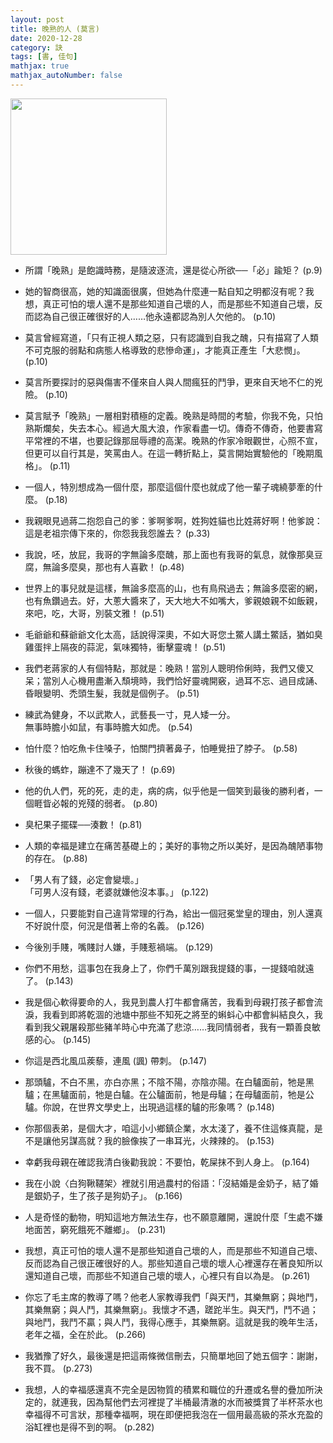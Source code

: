 ```yaml
---
layout: post
title: 晚熟的人 (莫言)
date: 2020-12-28
category: 訣
tags: [書, 佳句]
mathjax: true
mathjax_autoNumber: false
---
```


<img src="https://doltegg.github.io/book/images/LateMature.jpg" style="width:250px;">

- 所謂「晚熟」是飽識時務，是隨波逐流，還是從心所欲──「必」踰矩？ (p.9)

- 她的智商很高，她的知識面很廣，但她為什麼連一點自知之明都沒有呢？我想，真正可怕的壞人還不是那些知道自己壞的人，而是那些不知道自己壞，反而認為自己很正確很好的人……他永遠都認為別人欠他的。 (p.10)

- 莫言曾經寫道，「只有正視人類之惡，只有認識到自我之醜，只有描寫了人類不可克服的弱點和病態人格導致的悲慘命運」，才能真正產生「大悲憫」。 (p.10)

- 莫言所要探討的惡與傷害不僅來自人與人間瘋狂的鬥爭，更來自天地不仁的兇險。 (p.10)

- 莫言賦予「晚熟」一層相對積極的定義。晚熟是時間的考驗，你我不免，只怕熟斯爛矣，失去本心。經過大風大浪，作家看盡一切。傳奇不傳奇，他要書寫平常裡的不堪，也要記錄那屈辱禮的高潔。晚熟的作家冷眼觀世，心照不宣，但更可以自行其是，笑罵由人。在這一轉折點上，莫言開始實驗他的「晚期風格」。 (p.11)

- 一個人，特別想成為一個什麼，那麼這個什麼也就成了他一輩子魂繞夢牽的什麼。 (p.18)

- 我親眼見過蔣二抱怨自己的爹：爹啊爹啊，姓狗姓貓也比姓蔣好啊！他爹說：這是老祖宗傳下來的，你怨我我怨誰去？ (p.33)

- 我說，呸，放屁，我哥的字無論多麼醜，那上面也有我哥的氣息，就像那臭豆腐，無論多麼臭，那也有人喜歡！ (p.48)

- 世界上的事兒就是這樣，無論多麼高的山，也有鳥飛過去；無論多麼密的網，也有魚鑽過去。好，大蔥大醬來了，天大地大不如嘴大，爹親娘親不如飯親，來吧，吃，大哥，別裝文雅！ (p.51)

- 毛爺爺和蘇爺爺文化太高，話說得深奧，不如大哥您土鱉人講土鱉話，猶如臭雞蛋拌上隔夜的蒜泥，氣味獨特，衝擊靈魂！ (p.51)

- 我們老蔣家的人有個特點，那就是：晚熟！當別人聰明伶俐時，我們又傻又呆；當別人心機用盡漸入頹境時，我們恰好靈魂開竅，過耳不忘、過目成誦、昏眼變明、禿頭生髮，我就是個例子。 (p.51)

- 練武為健身，不以武欺人，武藝長一寸，見人矮一分。<br>
  無事時膽小如鼠，有事時膽大如虎。 (p.54)

- 怕什麼？怕吃魚卡住嗓子，怕關門擠著鼻子，怕睡覺扭了脖子。 (p.58)

- 秋後的螞蚱，蹦達不了幾天了！ (p.69)

- 他的仇人們，死的死，走的走，病的病，似乎他是一個笑到最後的勝利者，一個睚眥必報的兇殘的弱者。 (p.80)

- 臭杞果子擺碟──湊數！ (p.81)

- 人類的幸福是建立在痛苦基礎上的；美好的事物之所以美好，是因為醜陋事物的存在。 (p.88)

- 「男人有了錢，必定會變壞。」<br>
  「可男人沒有錢，老婆就嫌他沒本事。」 (p.122)

- 一個人，只要能對自己違背常理的行為，給出一個冠冕堂皇的理由，別人還真不好說什麼，何況是借著上帝的名義。 (p.126)

- 今後別手賤，嘴賤討人嫌，手賤惹禍端。 (p.129)

- 你們不用愁，這事包在我身上了，你們千萬別跟我提錢的事，一提錢咱就遠了。 (p.143)

- 我是個心軟得要命的人，我見到農人打牛都會痛苦，我看到母親打孩子都會流淚，我看到即將乾涸的池塘中那些不知死之將至的蝌蚪心中都會糾結良久，我看到我父親屠殺那些豬羊時心中充滿了悲涼……我同情弱者，我有一顆善良敏感的心。 (p.145)

- 你這是西北風瓜蒺藜，連風 (諷) 帶刺。 (p.147)

- 那頭驢，不白不黑，亦白亦黑；不陰不陽，亦陰亦陽。在白驢面前，牠是黑驢；在黑驢面前，牠是白驢。在公驢面前，牠是母驢；在母驢面前，牠是公驢。你說，在世界文學史上，出現過這樣的驢的形象嗎？ (p.148)

- 你那個表弟，是個大才，咱這小小鄉鎮企業，水太淺了，養不住這條真龍，是不是讓他另謀高就？我的臉像挨了一串耳光，火辣辣的。 (p.153)

- 幸虧我母親在確認我清白後勸我說：不要怕，乾屎抹不到人身上。 (p.164)

- 我在小說〈白狗鞦韆架〉裡就引用過農村的俗語：「沒結婚是金奶子，結了婚是銀奶子，生了孩子是狗奶子」。 (p.166)

- 人是奇怪的動物，明知這地方無法生存，也不願意離開，還說什麼「生處不嫌地面苦，窮死餓死不離鄉」。 (p.231)

- 我想，真正可怕的壞人還不是那些知道自己壞的人，而是那些不知道自己壞、反而認為自己很正確很好的人。那些知道自己壞的壞人心裡還存在著良知所以還知道自己壞，而那些不知道自己壞的壞人，心裡只有自以為是。 (p.261)

- 你忘了毛主席的教導了嗎？他老人家教導我們「與天鬥，其樂無窮；與地鬥，其樂無窮；與人鬥，其樂無窮」。我懷才不遇，蹉跎半生。與天鬥，鬥不過；與地鬥，我鬥不贏；與人鬥，我得心應手，其樂無窮。這就是我的晚年生活，老年之福，全在於此。 (p.266)

- 我猶豫了好久，最後還是把這兩條微信刪去，只簡單地回了她五個字：謝謝，我不買。 (p.273)

- 我想，人的幸福感還真不完全是因物質的積累和職位的升遷或名譽的疊加所決定的，就連我，因為幫他們去河裡提了半桶最清澈的水而被獎賞了半杯茶水也幸福得不可言狀，那種幸福啊，現在即便把我泡在一個用最高級的茶水充盈的浴缸裡也是得不到的啊。 (p.282)
